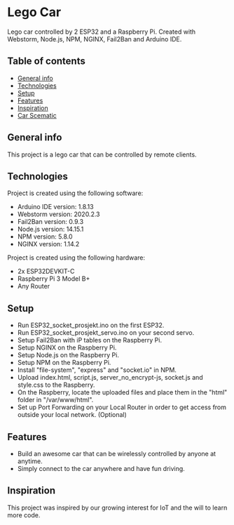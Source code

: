 # Lego Car

Lego car controlled by 2 ESP32 and a Raspberry Pi. Created with Webstorm, Node.js, NPM, NGINX, Fail2Ban and Arduino IDE.

## Table of contents
* [General info](#general-info)
* [Technologies](#technologies)
* [Setup](#setup)
* [Features](#features)
* [Inspiration](#inspiration)
* [Car Scematic](https://github.com/datagr22/Code/blob/main/ESP32_Car_schem.png)

## General info
This project is a lego car that can be controlled by remote clients.
	
## Technologies
Project is created using the following software:
	
 - Arduino IDE version: 1.8.13
 - Webstorm version: 2020.2.3
 - Fail2Ban version: 0.9.3
 - Node.js version: 14.15.1
 - NPM version: 5.8.0
 - NGINX version: 1.14.2


Project is created using the following hardware:

 - 2x ESP32DEVKIT-C
 - Raspberry Pi 3 Model B+
 - Any Router

	
## Setup

 - Run ESP32_socket_prosjekt.ino on the first ESP32.
 - Run ESP32_socket_prosjekt_servo.ino on your second servo.
 - Setup Fail2Ban with iP tables on the Raspberry Pi.
 - Setup NGINX on the Raspberry Pi.
 - Setup Node.js on the Raspberry Pi.
 - Setup NPM on the Raspberry Pi.
 - Install "file-system", "express" and "socket.io" in NPM.
 - Upload index.html, script.js, server_no_encrypt-js, socket.js and style.css to the Raspberry.
 - On the Raspberry, locate the uploaded files and place them in the "html" folder in "/var/www/html".
 - Set up Port Forwarding on your Local Router in order to get access from outside your local network. (Optional)
 
 ## Features
 
  - Build an awesome car that can be wirelessly controlled by anyone at anytime.
  - Simply connect to the car anywhere and have fun driving.
 
 
 ## Inspiration

This project was inspired by our growing interest for IoT and the will to learn more code.
